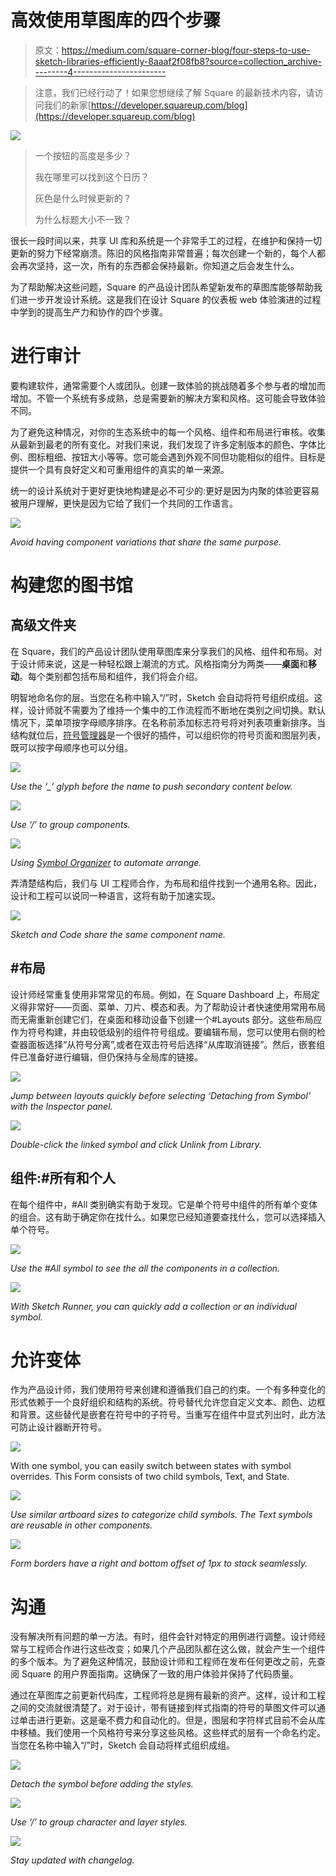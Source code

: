 # 高效使用草图库的四个步骤

> 原文：<https://medium.com/square-corner-blog/four-steps-to-use-sketch-libraries-efficiently-8aaaf2f08fb8?source=collection_archive---------4----------------------->

> 注意，我们已经行动了！如果您想继续了解 Square 的最新技术内容，请访问我们的新家[https://developer.squareup.com/blog](https://developer.squareup.com/blog)

![](img/a52a969a850e37248830aa4643db5090.png)

> 一个按钮的高度是多少？
> 
> 我在哪里可以找到这个日历？
> 
> 灰色是什么时候更新的？
> 
> 为什么标题大小不一致？

很长一段时间以来，共享 UI 库和系统是一个非常手工的过程，在维护和保持一切更新的努力下经常崩溃。陈旧的风格指南非常普遍；每次创建一个新的，每个人都会再次坚持，这一次，所有的东西都会保持最新。你知道之后会发生什么。

为了帮助解决这些问题，Square 的产品设计团队希望新发布的草图库能够帮助我们进一步开发设计系统。这是我们在设计 Square 的仪表板 web 体验演进的过程中学到的提高生产力和协作的四个步骤。

# 进行审计

要构建软件，通常需要个人或团队。创建一致体验的挑战随着多个参与者的增加而增加。不管一个系统有多成熟，总是需要新的解决方案和风格。这可能会导致体验不同。

为了避免这种情况，对你的生态系统中的每一个风格、组件和布局进行审核。收集从最新到最老的所有变化。对我们来说，我们发现了许多定制版本的颜色、字体比例、图标粗细、按钮大小等等。您可能会遇到外观不同但功能相似的组件。目标是提供一个具有良好定义和可重用组件的真实的单一来源。

统一的设计系统对于更好更快地构建是必不可少的:更好是因为内聚的体验更容易被用户理解，更快是因为它给了我们一个共同的工作语言。

![](img/3c9d439e1cd4865f1c3454202ad7803b.png)

*Avoid having component variations that share the same purpose.*

# 构建您的图书馆

## 高级文件夹

在 Square，我们的产品设计团队使用草图库来分享我们的风格、组件和布局。对于设计师来说，这是一种轻松跟上潮流的方式。风格指南分为两类——**桌面**和**移动**。每个类别都包括布局和组件，我们将会介绍。

明智地命名你的层。当您在名称中输入“/”时，Sketch 会自动将符号组织成组。这样，设计师就不需要为了维持一个集中的工作流程而不断地在类别之间切换。默认情况下，菜单项按字母顺序排序。在名称前添加标志符号将对列表项重新排序。当结构就位后，[符号管理器](https://github.com/sonburn/symbol-organizer)是一个很好的插件，可以组织你的符号页面和图层列表，既可以按字母顺序也可以分组。

![](img/6f90f8dc78ce5314bd30901ebe3479f9.png)

*Use the ‘_’ glyph before the name to push secondary content below.*

![](img/8a84cc2f9c25782f856d482e3fd97555.png)

*Use ‘/’ to group components.*

![](img/d760459c67eb50a057d3db21ca9a4ff1.png)

*Using* [*Symbol Organizer*](https://github.com/sonburn/symbol-organizer) *to automate arrange.*

弄清楚结构后，我们与 UI 工程师合作，为布局和组件找到一个通用名称。因此，设计和工程可以说同一种语言，这将有助于加速实现。

![](img/fb3d309b4af1538e0d83b92a472f57c0.png)

*Sketch and Code share the same component name.*

## #布局

设计师经常重复使用非常常见的布局。例如，在 Square Dashboard 上，布局定义得非常好——页面、菜单、刀片、模态和表。为了帮助设计者快速使用常用布局而无需重新创建它们，在桌面和移动设备下创建一个#Layouts 部分。这些布局应作为符号构建，并由较低级别的组件符号组成。要编辑布局，您可以使用右侧的检查器面板选择“从符号分离”,或者在双击符号后选择“从库取消链接”。然后，嵌套组件已准备好进行编辑，但仍保持与全局库的链接。

![](img/b0556c40cb001f31de87bcfa38f3fc96.png)

*Jump between layouts quickly before selecting ‘Detaching from Symbol’ with the Inspector panel.*

![](img/af7ffde3a61eb1f700e7491d4d1b160b.png)

*Double-click the linked symbol and click Unlink from Library.*

## **组件:#所有和个人**

在每个组件中，#All 类别确实有助于发现。它是单个符号中组件的所有单个变体的组合。这有助于确定你在找什么。如果您已经知道要查找什么，您可以选择插入单个符号。

![](img/5ce9e531ce47094d02fa8903a7cd2535.png)

*Use the #All symbol to see the all the components in a collection.*

![](img/c4b058230f5042670992f4b243f04a38.png)

*With Sketch Runner, you can quickly add a collection or an individual symbol.*

# 允许变体

作为产品设计师，我们使用符号来创建和遵循我们自己的约束。一个有多种变化的形式依赖于一个良好组织和结构的系统。符号替代允许您自定义文本、颜色、边框和背景。这些替代是嵌套在符号中的子符号。当重写在组件中显式列出时，此方法可防止设计器断开符号。

![](img/da2b215cd210449e10c160eccab05bcd.png)

With one symbol, you can easily switch between states with symbol overrides. This Form consists of two child symbols, Text, and State.

![](img/231774b46d995401a8c844845d7432e8.png)

*Use similar artboard sizes to categorize child symbols. The Text symbols are reusable in other components.*

![](img/c7512a9892aa761b15373fbb7538a6ba.png)

*Form borders have a right and bottom offset of 1px to stack seamlessly.*

# 沟通

没有解决所有问题的单一方法。有时，组件会针对特定的用例进行调整。设计师经常与工程师合作进行这些改变；如果几个产品团队都在这么做，就会产生一个组件的多个版本。为了避免这种情况，鼓励设计师和工程师在发布任何更改之前，先查阅 Square 的用户界面指南。这确保了一致的用户体验并保持了代码质量。

通过在草图库之前更新代码库，工程师将总是拥有最新的资产。这样，设计和工程之间的交流就很清楚了。对于设计，带有链接到样式指南的符号的草图文件可以通过单击进行更新。这是毫不费力和自动化的。但是，图层和字符样式目前不会从库中移植。我们使用一个风格符号来分享这些风格。这些样式的层有一个命名约定。当您在名称中输入“/”时，Sketch 会自动将样式组织成组。

![](img/8823f9b4715bb2ef5f4b7c5dc7e52fca.png)

*Detach the symbol before adding the styles.*

![](img/2c29f1356cf955aa945cb2effa687e3a.png)

*Use ‘/’ to group character and layer styles.*

![](img/43f3be2a5595ecb65715934cc5d58ba2.png)

*Stay updated with changelog.*